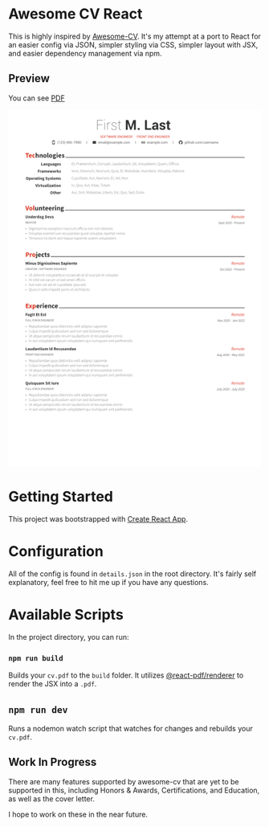 # Awesome CV React

This is highly inspired by [Awesome-CV](https://github.com/posquit0/Awesome-CV). It's my attempt at a port to React for an easier config via JSON, simpler styling via CSS, simpler layout with JSX, and easier dependency management via npm.

## Preview

You can see [PDF](preview/resume.pdf)

[![Résumé](preview/resume_page_1.png)](preview/resume.pdf)

# Getting Started

This project was bootstrapped with [Create React App](https://github.com/facebook/create-react-app).


# Configuration

All of the config is found in `details.json` in the root directory. It's fairly self explanatory, feel free to hit me up if you have any questions.

# Available Scripts

In the project directory, you can run:

### `npm run build`

Builds your `cv.pdf` to the `build` folder. It utilizes [@react-pdf/renderer](https://github.com/diegomura/react-pdf) to render the JSX into a `.pdf`.

## `npm run dev`

Runs a nodemon watch script that watches for changes and rebuilds your `cv.pdf`.

## Work In Progress

There are many features supported by awesome-cv that are yet to be supported in this, including Honors & Awards, Certifications, and Education, as well as the cover letter.

I hope to work on these in the near future.